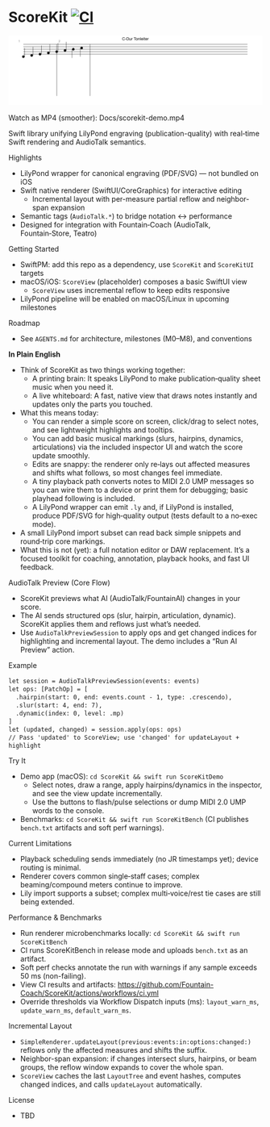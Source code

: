 # ScoreKit  [![CI](https://github.com/Fountain-Coach/ScoreKit/actions/workflows/ci.yml/badge.svg)](https://github.com/Fountain-Coach/ScoreKit/actions/workflows/ci.yml)

![ScoreKit demo](Docs/scorekit-demo.gif)

Watch as MP4 (smoother): Docs/scorekit-demo.mp4

Swift library unifying LilyPond engraving (publication-quality) with real‑time Swift rendering and AudioTalk semantics.

Highlights
- LilyPond wrapper for canonical engraving (PDF/SVG) — not bundled on iOS
- Swift native renderer (SwiftUI/CoreGraphics) for interactive editing
  - Incremental layout with per-measure partial reflow and neighbor-span expansion
- Semantic tags (`AudioTalk.*`) to bridge notation ↔ performance
- Designed for integration with Fountain‑Coach (AudioTalk, Fountain‑Store, Teatro)

Getting Started
- SwiftPM: add this repo as a dependency, use `ScoreKit` and `ScoreKitUI` targets
- macOS/iOS: `ScoreView` (placeholder) composes a basic SwiftUI view
  - `ScoreView` uses incremental reflow to keep edits responsive
- LilyPond pipeline will be enabled on macOS/Linux in upcoming milestones

Roadmap
- See `AGENTS.md` for architecture, milestones (M0–M8), and conventions

**In Plain English**
- Think of ScoreKit as two things working together:
  - A printing brain: It speaks LilyPond to make publication‑quality sheet music when you need it.
  - A live whiteboard: A fast, native view that draws notes instantly and updates only the parts you touched.
- What this means today:
  - You can render a simple score on screen, click/drag to select notes, and see lightweight highlights and tooltips.
  - You can add basic musical markings (slurs, hairpins, dynamics, articulations) via the included inspector UI and watch the score update smoothly.
  - Edits are snappy: the renderer only re‑lays out affected measures and shifts what follows, so most changes feel immediate.
  - A tiny playback path converts notes to MIDI 2.0 UMP messages so you can wire them to a device or print them for debugging; basic playhead following is included.
  - A LilyPond wrapper can emit `.ly` and, if LilyPond is installed, produce PDF/SVG for high‑quality output (tests default to a no‑exec mode).
- A small LilyPond import subset can read back simple snippets and round‑trip core markings.
- What this is not (yet): a full notation editor or DAW replacement. It’s a focused toolkit for coaching, annotation, playback hooks, and fast UI feedback.

AudioTalk Preview (Core Flow)
- ScoreKit previews what AI (AudioTalk/FountainAI) changes in your score.
- The AI sends structured ops (slur, hairpin, articulation, dynamic). ScoreKit applies them and reflows just what’s needed.
- Use `AudioTalkPreviewSession` to apply ops and get changed indices for highlighting and incremental layout. The demo includes a “Run AI Preview” action.

Example
```
let session = AudioTalkPreviewSession(events: events)
let ops: [PatchOp] = [
  .hairpin(start: 0, end: events.count - 1, type: .crescendo),
  .slur(start: 4, end: 7),
  .dynamic(index: 0, level: .mp)
]
let (updated, changed) = session.apply(ops: ops)
// Pass 'updated' to ScoreView; use 'changed' for updateLayout + highlight
```

Try It
- Demo app (macOS): `cd ScoreKit && swift run ScoreKitDemo`
  - Select notes, draw a range, apply hairpins/dynamics in the inspector, and see the view update incrementally.
  - Use the buttons to flash/pulse selections or dump MIDI 2.0 UMP words to the console.
- Benchmarks: `cd ScoreKit && swift run ScoreKitBench` (CI publishes `bench.txt` artifacts and soft perf warnings).

Current Limitations
- Playback scheduling sends immediately (no JR timestamps yet); device routing is minimal.
- Renderer covers common single‑staff cases; complex beaming/compound meters continue to improve.
- Lily import supports a subset; complex multi‑voice/rest tie cases are still being extended.

Performance & Benchmarks
- Run renderer microbenchmarks locally: `cd ScoreKit && swift run ScoreKitBench`
- CI runs ScoreKitBench in release mode and uploads `bench.txt` as an artifact.
- Soft perf checks annotate the run with warnings if any sample exceeds 50 ms (non-failing).
 - View CI results and artifacts: https://github.com/Fountain-Coach/ScoreKit/actions/workflows/ci.yml
 - Override thresholds via Workflow Dispatch inputs (ms): `layout_warn_ms`, `update_warn_ms`, `default_warn_ms`.

Incremental Layout
- `SimpleRenderer.updateLayout(previous:events:in:options:changed:)` reflows only the affected measures and shifts the suffix.
- Neighbor-span expansion: if changes intersect slurs, hairpins, or beam groups, the reflow window expands to cover the whole span.
- `ScoreView` caches the last `LayoutTree` and event hashes, computes changed indices, and calls `updateLayout` automatically.

License
- TBD
